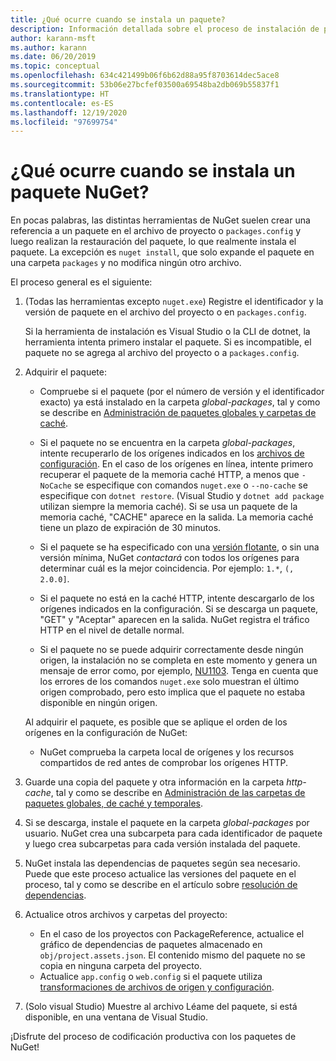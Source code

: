 ```yaml
---
title: ¿Qué ocurre cuando se instala un paquete?
description: Información detallada sobre el proceso de instalación de paquetes
author: karann-msft
ms.author: karann
ms.date: 06/20/2019
ms.topic: conceptual
ms.openlocfilehash: 634c421499b06f6b62d88a95f8703614dec5ace8
ms.sourcegitcommit: 53b06e27bcfef03500a69548ba2db069b55837f1
ms.translationtype: HT
ms.contentlocale: es-ES
ms.lasthandoff: 12/19/2020
ms.locfileid: "97699754"
---
```

# <a name="what-happens-when-a-nuget-package-is-installed"></a>¿Qué ocurre cuando se instala un paquete NuGet?

En pocas palabras, las distintas herramientas de NuGet suelen crear una referencia a un paquete en el archivo de proyecto o `packages.config` y luego realizan la restauración del paquete, lo que realmente instala el paquete. La excepción es `nuget install`, que solo expande el paquete en una carpeta `packages` y no modifica ningún otro archivo.

El proceso general es el siguiente:

1. (Todas las herramientas excepto `nuget.exe`) Registre el identificador y la versión de paquete en el archivo del proyecto o en `packages.config`.

   Si la herramienta de instalación es Visual Studio o la CLI de dotnet, la herramienta intenta primero instalar el paquete. Si es incompatible, el paquete no se agrega al archivo del proyecto o a `packages.config`.

2. Adquirir el paquete:
   - Compruebe si el paquete (por el número de versión y el identificador exacto) ya está instalado en la carpeta *global-packages*, tal y como se describe en [Administración de paquetes globales y carpetas de caché](../consume-packages/managing-the-global-packages-and-cache-folders.md).

   - Si el paquete no se encuentra en la carpeta *global-packages*, intente recuperarlo de los orígenes indicados en los [archivos de configuración](../consume-packages/Configuring-NuGet-Behavior.md). En el caso de los orígenes en línea, intente primero recuperar el paquete de la memoria caché HTTP, a menos que `-NoCache` se especifique con comandos `nuget.exe` o `--no-cache` se especifique con `dotnet restore`. (Visual Studio y `dotnet add package` utilizan siempre la memoria caché). Si se usa un paquete de la memoria caché, "CACHE" aparece en la salida. La memoria caché tiene un plazo de expiración de 30 minutos.

   - Si el paquete se ha especificado con una [versión flotante](../consume-packages/Package-References-in-Project-Files.md#floating-versions), o sin una versión mínima, NuGet *contactará* con todos los orígenes para determinar cuál es la mejor coincidencia.
   Por ejemplo: `1.*`, `(, 2.0.0]`.

   - Si el paquete no está en la caché HTTP, intente descargarlo de los orígenes indicados en la configuración. Si se descarga un paquete, "GET" y "Aceptar" aparecen en la salida. NuGet registra el tráfico HTTP en el nivel de detalle normal.

   - Si el paquete no se puede adquirir correctamente desde ningún origen, la instalación no se completa en este momento y genera un mensaje de error como, por ejemplo, [NU1103](../reference/errors-and-warnings/NU1103.md). Tenga en cuenta que los errores de los comandos `nuget.exe` solo muestran el último origen comprobado, pero esto implica que el paquete no estaba disponible en ningún origen.

   Al adquirir el paquete, es posible que se aplique el orden de los orígenes en la configuración de NuGet:

   - NuGet comprueba la carpeta local de orígenes y los recursos compartidos de red antes de comprobar los orígenes HTTP.

3. Guarde una copia del paquete y otra información en la carpeta *http-cache*, tal y como se describe en [Administración de las carpetas de paquetes globales, de caché y temporales](../consume-packages/managing-the-global-packages-and-cache-folders.md).

4. Si se descarga, instale el paquete en la carpeta *global-packages* por usuario. NuGet crea una subcarpeta para cada identificador de paquete y luego crea subcarpetas para cada versión instalada del paquete.

5. NuGet instala las dependencias de paquetes según sea necesario. Puede que este proceso actualice las versiones del paquete en el proceso, tal y como se describe en el artículo sobre [resolución de dependencias](../concepts/dependency-resolution.md).

6. Actualice otros archivos y carpetas del proyecto:

    - En el caso de los proyectos con PackageReference, actualice el gráfico de dependencias de paquetes almacenado en `obj/project.assets.json`. El contenido mismo del paquete no se copia en ninguna carpeta del proyecto.
    - Actualice `app.config` o `web.config` si el paquete utiliza [transformaciones de archivos de origen y configuración](../create-packages/source-and-config-file-transformations.md).

7. (Solo visual Studio) Muestre al archivo Léame del paquete, si está disponible, en una ventana de Visual Studio.

¡Disfrute del proceso de codificación productiva con los paquetes de NuGet!
